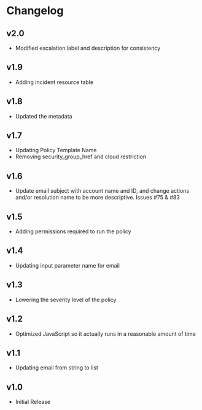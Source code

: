 # Changelog

## v2.0

- Modified escalation label and description for consistency

## v1.9

- Adding incident resource table

## v1.8

- Updated the metadata

## v1.7

- Updating Policy Template Name
- Removing security_group_href and cloud restriction
## v1.6

- Update email subject with account name and ID, and change actions and/or resolution name to be more descriptive. Issues #75 & #83

## v1.5

- Adding permissions required to run the policy

## v1.4

- Updating input parameter name for email

## v1.3

- Lowering the severity level of the policy

## v1.2

- Optimized JavaScript so it actually runs in a reasonable amount of time

## v1.1

- Updating email from string to list

## v1.0

- Initial Release

